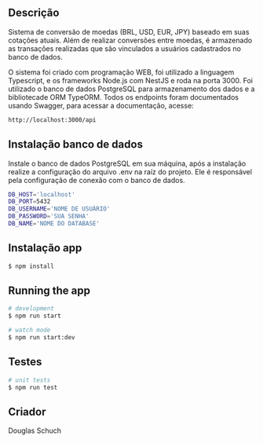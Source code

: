 ## Descrição

Sistema de conversão de moedas (BRL, USD, EUR, JPY) baseado em suas cotações atuais. Além de realizar conversões entre moedas, é armazenado as transações realizadas que são vinculados a usuários cadastrados no banco de dados.

O sistema foi criado com programação WEB, foi utilizado a linguagem Typescript, e os frameworks Node.js com NestJS e roda na porta 3000. Foi utilizado o banco de dados PostgreSQL para armazenamento dos dados e a bibliotecade ORM TypeORM. Todos os endpoints foram documentados usando Swagger, para acessar a documentação, acesse:

```bash
http://localhost:3000/api
```

## Instalação banco de dados

Instale o banco de dados PostgreSQL em sua máquina, após a instalação realize a configuração do arquivo .env na raíz do projeto. Ele é responsável pela configuração de conexão com o banco de dados.

```bash
DB_HOST='localhost'
DB_PORT=5432
DB_USERNAME='NOME DE USUÁRIO'
DB_PASSWORD='SUA SENHA'
DB_NAME='NOME DO DATABASE'
```

## Instalação app

```bash
$ npm install
```

## Running the app

```bash
# development
$ npm run start

# watch mode
$ npm run start:dev
```

## Testes

```bash
# unit tests
$ npm run test
```

## Criador

Douglas Schuch
